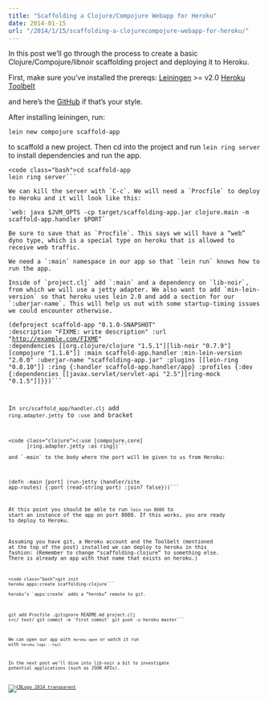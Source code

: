 ```yaml
---
title: "Scaffolding a Clojure/Compojure Webapp for Heroku"
date: 2014-01-15
url: "/2014/1/15/scaffolding-a-clojurecompojure-webapp-for-heroku/"
---
```


In this post we’ll go through the process to create a basic Clojure/Compojure/libnoir scaffolding project and deploying it to Heroku.

First, make sure you’ve installed the prereqs:
[Leiningen](http://leiningen.org/) >= v2.0
[Heroku Toolbelt](https://toolbelt.heroku.com/)

and here’s the [GitHub](https://github.com/ChristopherBiscardi/clojure-compojure-libnoir) if that’s your style.

After installing leiningen, run:

`lein new compojure scaffold-app`

to scaffold a new project. Then cd into the project and run `lein ring server` to install dependencies and run the app.

````
<code class="bash">cd scaffold-app
lein ring server```

We can kill the server with `C-c`. We will need a `Procfile` to deploy to Heroku and it will look like this:

`web: java $JVM_OPTS -cp target/scaffolding-app.jar clojure.main -m scaffold-app.handler $PORT`

Be sure to save that as `Procfile`. This says we will have a “web” dyno type, which is a special type on heroku that is allowed to receive web traffic.

We need a `:main` namespace in our app so that `lein run` knows how to run the app.

Inside of `project.clj` add `:main` and a dependency on `lib-noir`, from which we will use a jetty adapter. We also want to add `min-lein-version` so that heroku uses lein 2.0 and add a section for our `:uberjar-name`. This will help us out with some startup-timing issues we could encounter otherwise.
````

<code class="clojure">(defproject scaffold-app "0.1.0-SNAPSHOT"
:description "FIXME: write description"
:url "http://example.com/FIXME"
:dependencies [[org.clojure/clojure "1.5.1"][lib-noir "0.7.9"]
[compojure "1.1.6"]]
:main scaffold-app.handler
:min-lein-version "2.0.0"
:uberjar-name "scaffolding-app.jar"
:plugins [[lein-ring "0.8.10"]]
:ring {:handler scaffold-app.handler/app}
:profiles
{:dev {:dependencies [[javax.servlet/servlet-api "2.5"][ring-mock "0.1.5"]]}})```

In `src/scaffold_app/handler.clj` add `ring.adapter.jetty` to `:use` and bracket

````
<code class="clojure">(:use [compojure.core]
      [ring.adapter.jetty :as ring])```

and `-main` to the body where the port will be given to us from Heroku:
````

<code class="clojure">(defn -main [port]
(run-jetty (handler/site app-routes) {:port (read-string port) :join? false}))```

At this point you should be able to run `lein run 8080` to start an instance of the app on port 8080. If this works, you are ready to deploy to Heroku.

Assuming you have git, a Heroku account and the Toolbelt (mentioned at the top of the post) installed we can deploy to heroku in this fashion: (Remember to change “scaffolding-clojure” to something else. There is already an app with that name that exists on heroku.)

````
<code class="bash">git init
heroku apps:create scaffolding-clojure```

heroku’s `apps:create` adds a “heroku” remote to git.
````

<code class="bash">git add Procfile .gitignore README.md project.clj src/ test/
git commit -m 'first commit'
git push -u heroku master```

We can open our app with `heroku open` or watch it run with `heroku logs --tail`

In the next post we’ll dive into lib-noir a bit to investigate potential applications (such as JSON APIs).

[![CBLogo_2014_transparent](http://res.cloudinary.com/diqzbm8lz/image/upload/h_300,w_300/v1428611521/CBLogo_2014_transparent_swcmig.png)](http://res.cloudinary.com/diqzbm8lz/image/upload/v1428611521/CBLogo_2014_transparent_swcmig.png)
